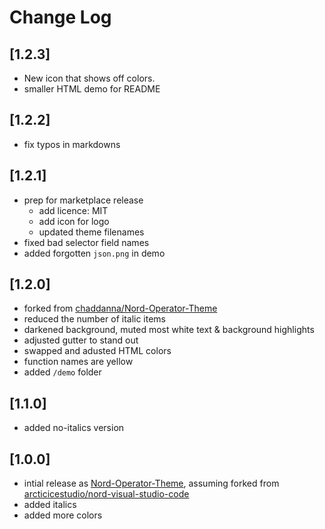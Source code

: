 # Change Log

## [1.2.3]
* New icon that shows off colors.
* smaller HTML demo for README

## [1.2.2]
* fix typos in markdowns

## [1.2.1]
* prep for marketplace release
  + add licence: MIT
  + add icon for logo
  + updated theme filenames
* fixed bad selector field names
* added forgotten `json.png` in demo

## [1.2.0]
* forked from [chaddanna/Nord-Operator-Theme](https://github.com/chaddanna/Nord-Operator-Theme)
* reduced the number of italic items
* darkened background, muted most white text & background highlights
* adjusted gutter to stand out
* swapped and adusted HTML colors
* function names are yellow
* added `/demo` folder

## [1.1.0]
* added no-italics version

## [1.0.0]
* intial release as [Nord-Operator-Theme](https://github.com/chaddanna/Nord-Operator-Theme), assuming forked from [arcticicestudio/nord-visual-studio-code](https://github.com/arcticicestudio/nord-visual-studio-code)
* added italics
* added more colors
